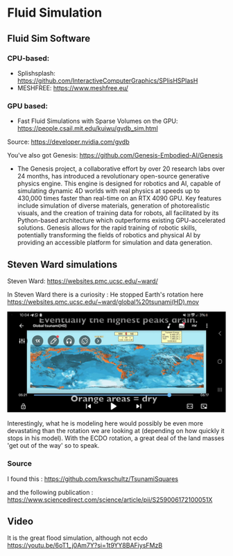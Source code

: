 # Fluid Simulation

## Fluid Sim Software

### CPU-based:
- Splishsplash: https://github.com/InteractiveComputerGraphics/SPlisHSPlasH
- MESHFREE: https://www.meshfree.eu/

### GPU based:
- Fast Fluid Simulations with Sparse Volumes on the GPU: https://people.csail.mit.edu/kuiwu/gvdb_sim.html

Source: https://developer.nvidia.com/gvdb

You've also got Genesis: https://github.com/Genesis-Embodied-AI/Genesis
- The Genesis project, a collaborative effort by over 20 research labs over 24 months, has introduced a revolutionary open-source generative physics engine. This engine is designed for robotics and AI, capable of simulating dynamic 4D worlds with real physics at speeds up to 430,000 times faster than real-time on an RTX 4090 GPU. Key features include simulation of diverse materials, generation of photorealistic visuals, and the creation of training data for robots, all facilitated by its Python-based architecture which outperforms existing GPU-accelerated solutions. Genesis allows for the rapid training of robotic skills, potentially transforming the fields of robotics and physical AI by providing an accessible platform for simulation and data generation.

## Steven Ward simulations

Steven Ward:
https://websites.pmc.ucsc.edu/~ward/

In Steven Ward there is a curiosity : He stopped Earth's rotation here https://websites.pmc.ucsc.edu/~ward/global%20tsunami(HD).mov

![](img/steven-ward.jpg)

Interestingly, what he is modeling here would possibly be even more devastating than the rotation we are looking at (depending on how quickly it stops in his model). With the ECDO rotation, a great deal of the land masses 'get out of the way' so to speak.

### Source

I found this : https://github.com/kwschultz/TsunamiSquares

and the following publication : https://www.sciencedirect.com/science/article/pii/S259006172100051X

## Video

It is the great flood simulation, although not ecdo
https://youtu.be/6oT1_j0Am7Y?si=1t9YY8BAFiysFMzB